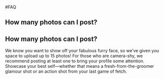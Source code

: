 #FAQ

## How many photos can I post?

## How many photos can I post?
 
We know you want to show off your fabulous furry face, so 
we’ve given you space to upload up to 15 photos! For those 
who are camera-shy, we recommend posting at least one to 
bring your profile some attention.
Showcase your best self—whether that means a fresh-from-the-groomer glamour shot or an action shot from your last game of fetch.


